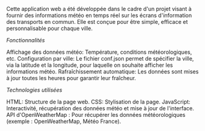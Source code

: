 Cette application web a été développée dans le cadre d'un projet visant à fournir des informations météo en temps réel sur les écrans d'information des transports en commun. 
Elle est conçue pour être simple, efficace et personnalisable pour chaque ville.

*Fonctionnalités*

Affichage des données météo: Température, conditions météorologiques, etc.
Configuration par ville: Le fichier conf.json permet de spécifier la ville, via la latitude et la longitude, pour laquelle on souhaite afficher les informations météo.
Rafraîchissement automatique: Les données sont mises à jour toutes les heures pour garantir leur fraîcheur.

*Technologies utilisées*

HTML: Structure de la page web.
CSS: Stylisation de la page.
JavaScript: Interactivité, récupération des données météo et mise à jour de l'interface.
API d'OpenWeatherMap : Pour récupérer les données météorologiques (exemple : OpenWeatherMap, Météo France).

